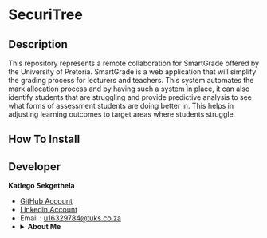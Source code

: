 # SecuriTree

## Description
This repository represents a remote collaboration for SmartGrade offered by the University of Pretoria. SmartGrade is a web application that will simplify the grading process for lecturers and teachers. This system automates the mark allocation process and by having such a system in place, it can also identify students that are struggling and provide predictive analysis to see what forms of assessment students are doing better in. This helps in adjusting learning outcomes to target areas where students struggle.
<br>
  
 ## How To Install 
  
## Developer
<b>Katlego Sekgethela</b><br>
* <a href="https://katlegokt38.github.io/"> GitHub Account </a><br>
* <a href="https://www.linkedin.com/in/katlego-sekgethela-a751a31a5/"> Linkedin Account </a>
* Email : u16329784@tuks.co.za
* <details>
    <summary><b>About Me</b></summary>
    <br>
    Passion driven BSc Computer Science student at the University of Pretoria. I believe diligence is key in being able to achieve any task in life and with that comes the need for discipline through hard work, however, with applying smart work ethic. My years in university have enabled me to develop good organizational skills; an analytical/logical approach to tasks and the ability to work under pressure. I am passionate about computer science and I would like to further my knowledge in that regard
    <br>
</details>


